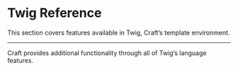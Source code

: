 # Twig Reference

This section covers features available in Twig, Craft’s template environment.

<See path="../../development/twig.md" label="Twig Fundamentals" />

<hr>

Craft provides additional functionality through all of Twig’s language features.

<See path="filters.md" />

<See path="functions.md" />

<See path="global-variables.md" />

<See path="tags.md" />

<See path="tests.md" />
